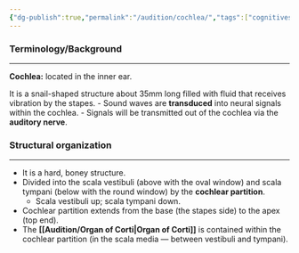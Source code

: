 ```yaml
---
{"dg-publish":true,"permalink":"/audition/cochlea/","tags":["cognitivescience","audition"]}
---
```


### **Terminology/Background**
---
**Cochlea:** located in the inner ear.

It is a snail-shaped structure about 35mm long filled with fluid that receives vibration by the stapes.
	- Sound waves are **transduced** into neural signals within the cochlea.
	- Signals will be transmitted out of the cochlea via the **auditory nerve**.

### **Structural organization**
---
- It is a hard, boney structure.
- Divided into the scala vestibuli (above with the oval window) and scala tympani (below with the round window) by the **cochlear partition**.
	- Scala vestibuli up; scala tympani down.
- Cochlear partition extends from the base (the stapes side) to the apex (top end).
- The **[[Audition/Organ of Corti\|Organ of Corti]]** is contained within the cochlear partition (in the scala media — between vestibuli and tympani).